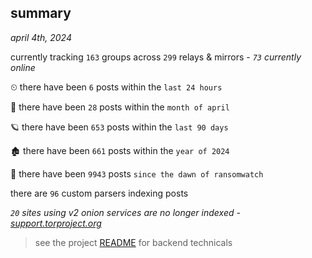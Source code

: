
## summary
_april 4th, 2024_

currently tracking `163` groups across `299` relays & mirrors - _`73` currently online_

⏲ there have been `6` posts within the `last 24 hours`

🦈 there have been `28` posts within the `month of april`

🪐 there have been `653` posts within the `last 90 days`

🏚 there have been `661` posts within the `year of 2024`

🦕 there have been `9943` posts `since the dawn of ransomwatch`

there are `96` custom parsers indexing posts

_`20` sites using v2 onion services are no longer indexed - [support.torproject.org](https://support.torproject.org/onionservices/v2-deprecation/)_

> see the project [README](https://github.com/joshhighet/ransomwatch#ransomwatch--) for backend technicals
